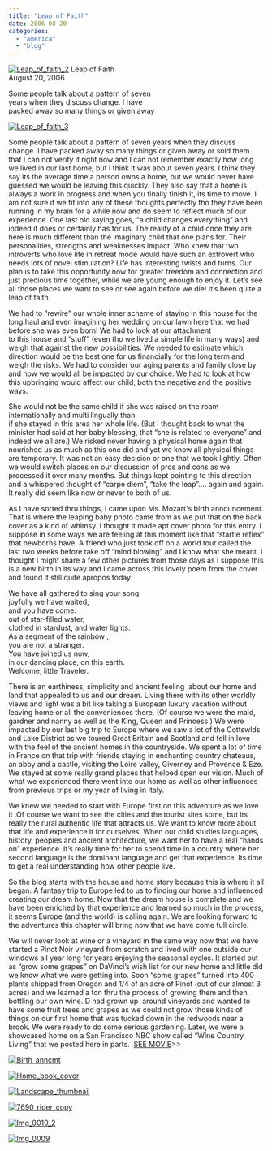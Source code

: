 ```yaml
---
title: "Leap of Faith"
date: 2006-08-20
categories: 
  - "america"
  - "blog"
---
```


 [![Leap_of_faith_2](http://soultravelers3new.local/images/2008/05/08/leap_of_faith_2.png "Leap_of_faith_2")](https://pub-ac94b3f306b24c0dba4238943c97f2e1.r2.dev/photos/uncategorized/2008/05/08/leap_of_faith_2.png) Leap of Faith  
August 20, 2006

Some people talk about a pattern of seven  
years when they discuss change. I have  
packed away so many things or given away

<!--more-->

[![Leap_of_faith_3](http://soultravelers3new.local/images/2008/05/08/leap_of_faith_3.png "Leap_of_faith_3")](https://pub-ac94b3f306b24c0dba4238943c97f2e1.r2.dev/photos/uncategorized/2008/05/08/leap_of_faith_3.png)

Some people talk about a pattern of seven years when they discuss change. I have packed away so many things or given away or sold them that I can not verify it right now and I can not remember exactly how long we lived in our last home, but I think it was about seven years. I think they say its the average time a person owns a home, but we would never have guessed we would be leaving this quickly. They also say that a home is always a work in progress and when you finally finish it, its time to move. I am not sure if we fit into any of these thoughts perfectly tho they have been running in my brain for a while now and do seem to reflect much of our experience. One last old saying goes, “a child changes everything” and indeed it does or certainly has for us. The reality of a child once they are here is much different than the imaginary child that one plans for. Their personalities, strengths and weaknesses impact. Who knew that two introverts who love life in retreat mode would have such an extrovert who needs lots of novel stimulation? Life has interesting twists and turns. Our plan is to take this opportunity now for greater freedom and connection and just precious time together, while we are young enough to enjoy it. Let’s see all those places we want to see or see again before we die! It’s been quite a leap of faith.  
  
We had to “rewire” our whole inner scheme of staying in this house for the long haul and even imagining her wedding on our lawn here that we had before she was even born! We had to look at our attachment  
to this house and “stuff” (even tho we lived a simple life in many ways) and weigh that against the new possibilities. We needed to estimate which direction would be the best one for us financially for the long term and weigh the risks. We had to consider our aging parents and family close by and how we would all be impacted by our choice. We had to look at how this upbringing would affect our child, both the negative and the positive ways.  
  
She would not be the same child if she was raised on the roam internationally and multi lingually than  
if she stayed in this area her whole life. (But I thought back to what the minister had said at her baby blessing, that “she is related to everyone” and indeed we all are.) We risked never having a physical home again that nourished us as much as this one did and yet we know all physical things are temporary. It was not an easy decision or one that we took lightly. Often we would switch places on our discussion of pros and cons as we processed it over many months. But things kept pointing to this direction and a whispered thought of “carpe diem”, “take the leap”.... again and again. It really did seem like now or never to both of us.  
  
As I have sorted thru things, I came upon Ms. Mozart's birth announcement. That is where the leaping baby photo came from as we put that on the back cover as a kind of whimsy. I thought it made apt cover photo for this entry. I suppose in some ways we are feeling at this moment like that “startle reflex” that newborns have. A friend who just took off on a world tour called the last two weeks before take off “mind blowing” and I know what she meant. I thought I might share a few other pictures from those days as I suppose this is a new birth in its way and I came across this lovely poem from the cover and found it still quite apropos today:  
  
We have all gathered to sing your song  
joyfully we have waited,  
and you have come.  
out of star-filled water,  
clothed in stardust, and water lights.  
As a segment of the rainbow ,  
you are not a stranger.  
You have joined us now,  
in our dancing place, on this earth.  
Welcome, little Traveler.  
  
There is an earthiness, simplicity and ancient feeling  about our home and land that appealed to us and our dream. Living there with its other worldly views and light was a bit like taking a European luxury vacation without leaving home or all the conveniences there. (Of course we were the maid, gardner and nanny as well as the King, Queen and Princess.) We were impacted by our last big trip to Europe where we saw a lot of the Cottswlds and Lake District as we toured Great Britain and Scotland and fell in love with the feel of the ancient homes in the countryside. We spent a lot of time in France on that trip with friends staying in enchanting country chateaus, an abby and a castle, visiting the Loire valley, Giverney and Provence & Eze. We stayed at some really grand places that helped open our vision. Much of what we experienced there went into our home as well as other influences from previous trips or my year of living in Italy.  
  
We knew we needed to start with Europe first on this adventure as we love it .Of course we want to see the cities and the tourist sites some, but its really the rural authentic life that attracts us. We want to know more about that life and experience it for ourselves. When our child studies languages, history, peoples and ancient architecture, we want her to have a real “hands on” experience. It’s really time for her to spend time in a country where her second language is the dominant language and get that experience. Its time to get a real understanding how other people live.  
  
So the blog starts with the house and home story because this is where it all began. A fantasy trip to Europe led to us to finding our home and influenced creating our dream home. Now that the dream house is complete and we have been enriched by that experience and learned so much in the process, it seems Europe (and the world) is calling again. We are looking forward to the adventures this chapter will bring now that we have come full circle.  
  
We will never look at wine or a vineyard in the same way now that we have started a Pinot Noir vineyard from scratch and lived with one outside our windows all year long for years enjoying the seasonal cycles. It started out as “grow some grapes” on DaVinci’s wish list for our new home and little did we know what we were getting into. Soon “some grapes” turned into 400 plants shipped from Oregon and 1/4 of an acre of Pinot (out of our almost 3 acres) and we learned a ton thru the process of growing them and then bottling our own wine. D had grown up  around vineyards and wanted to have some fruit trees and grapes as we could not grow those kinds of things on our first home that was tucked down in the redwoods near a brook. We were ready to do some serious gardening. Later, we were a showcased home on a San Francisco NBC show called “Wine Country Living” that we posted here in parts.  [SEE MOVIE](http://soultravelers3new.local/movie.html)\>>

[![Birth_anncmt](http://soultravelers3new.local/images/2008/05/08/birth_anncmt.jpg "Birth_anncmt")](https://pub-ac94b3f306b24c0dba4238943c97f2e1.r2.dev/photos/uncategorized/2008/05/08/birth_anncmt.jpg)

[![Home_book_cover](http://soultravelers3new.local/images/2008/05/08/home_book_cover.jpg "Home_book_cover")](https://pub-ac94b3f306b24c0dba4238943c97f2e1.r2.dev/photos/uncategorized/2008/05/08/home_book_cover.jpg)

[![Landscape_thumbnail](http://soultravelers3new.local/images/2008/05/08/landscape_thumbnail.jpg "Landscape_thumbnail")](https://pub-ac94b3f306b24c0dba4238943c97f2e1.r2.dev/photos/uncategorized/2008/05/08/landscape_thumbnail.jpg)

[![7690_rider_copy](http://soultravelers3new.local/images/2008/05/08/7690_rider_copy.png "7690_rider_copy")](https://pub-ac94b3f306b24c0dba4238943c97f2e1.r2.dev/photos/uncategorized/2008/05/08/7690_rider_copy.png)

[![Img_0010_2](http://soultravelers3new.local/images/2008/05/08/img_0010_2.jpg "Img_0010_2")](https://pub-ac94b3f306b24c0dba4238943c97f2e1.r2.dev/photos/uncategorized/2008/05/08/img_0010_2.jpg)

[![Img_0009](http://soultravelers3new.local/images/2008/05/08/img_0009.jpg "Img_0009")](https://pub-ac94b3f306b24c0dba4238943c97f2e1.r2.dev/photos/uncategorized/2008/05/08/img_0009.jpg)

